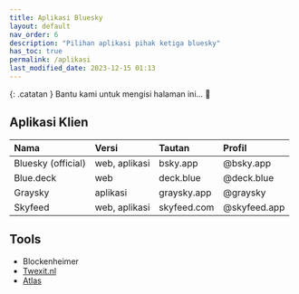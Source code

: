 ```yaml
---
title: Aplikasi Bluesky
layout: default
nav_order: 6
description: "Pilihan aplikasi pihak ketiga bluesky"
has_toc: true
permalink: /aplikasi
last_modified_date: 2023-12-15 01:13
---
```


{: .catatan }
Bantu kami untuk mengisi halaman ini... 🥺

## Aplikasi Klien

| Nama          | Versi          | Tautan | Profil
|:------------- |:------------------|:------|:-----|
| Bluesky (official) | web, aplikasi | bsky.app  | @bsky.app |
| Blue.deck | web | deck.blue  | @deck.blue |
| Graysky| aplikasi | graysky.app   | @graysky
| Skyfeed| web, aplikasi | skyfeed.com  | @skyfeed.app

## Tools

* Blockenheimer
* [Twexit.nl](https://twexit.nl)
* [Atlas](https://bsky.jazco.dev)